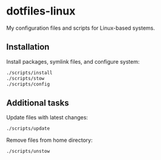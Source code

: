 # dotfiles-linux

My configuration files and scripts for Linux-based systems.

## Installation

Install packages, symlink files, and configure system:

```sh
./scripts/install
./scripts/stow
./scripts/config
```

## Additional tasks

Update files with latest changes:

```sh
./scripts/update
```

Remove files from home directory:

```sh
./scripts/unstow
```
